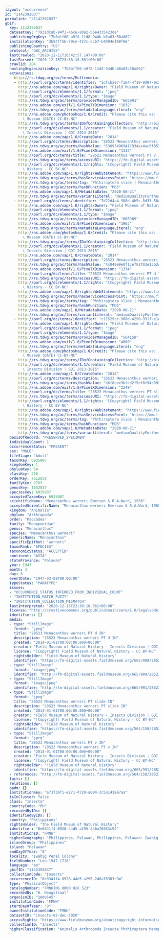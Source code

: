 ```yaml
---
layout: "occurrence"
id: "1142392037"
permalink: "/1142392037"
gbif:
  key: 1142392037
  datasetKey: "7931dcab-94f1-46ce-8092-56e4335423de"
  publishingOrgKey: "7b8aff00-a9f8-11d8-944b-b8a03c50a862"
  installationKey: "3b84ff5b-79ce-427c-acb7-b4004e160f66"
  publishingCountry: "US"
  protocol: "DWC_ARCHIVE"
  lastCrawled: "2020-12-11T16:42:57.147+00:00"
  lastParsed: "2020-12-15T23:38:18.561+00:00"
  crawlId: 204
  hostingOrganizationKey: "7b8aff00-a9f8-11d8-944b-b8a03c50a862"
  extensions:
    http://rs.tdwg.org/ac/terms/Multimedia:
    - http://purl.org/dc/terms/identifier: "1cfcba07-f164-4f10-9d97-0cab6d4a8f50"
      http://ns.adobe.com/xap/1.0/rights/Owner: "Field Museum of Natural History"
      http://purl.org/dc/elements/1.1/format: "jpeg"
      http://purl.org/dc/elements/1.1/type: "Image"
      http://rs.tdwg.org/ac/terms/providerManagedID: "665991"
      http://ns.adobe.com/exif/1.0/PixelYDimension: "1832"
      http://rs.tdwg.org/ac/terms/metadataLanguageLiteral: "eng"
      http://ns.adobe.com/photoshop/1.0/Credit: "Please cite this as: (c) The Field\
        \ Museum (DATE) CC-BY-NC"
      http://rs.tdwg.org/ac/terms/IDofContainingCollection: "http://biocol.org/urn:lsid:biocol.org:col:34795"
      http://purl.org/dc/elements/1.1/creator: "Field Museum of Natural History -\
        \ Insects Division | GDI 2013-2015"
      http://ns.adobe.com/xap/1.0/CreateDate: "2014"
      http://purl.org/dc/terms/description: "28523 Menacanthus werneri PT v IN"
      http://rs.tdwg.org/ac/terms/hashValue: "536954969417934ac4ac5f8536db00af"
      http://ns.adobe.com/exif/1.0/PixelXDimension: "1334"
      http://purl.org/dc/terms/title: "28523 Menacanthus werneri PT v IN"
      http://rs.tdwg.org/ac/terms/accessURI: "https://fm-digital-assets.fieldmuseum.org/665/991/28523_Menacanthus_werneri_PT_v_IN.jpg"
      http://purl.org/dc/elements/1.1/rights: "[Copyright] Field Museum of Natural\
        \ History - CC BY-NC"
      http://ns.adobe.com/xap/1.0/rights/WebStatement: "https://www.fieldmuseum.org/field-museum-natural-history-conditions-and-suggested-norms-use-collections"
      http://rs.tdwg.org/ac/terms/hasServiceAccessPoint: "https://mm.fieldmuseum.org/1cfcba07-f164-4f10-9d97-0cab6d4a8f50"
      http://rs.tdwg.org/ac/terms/tag: "Phthiraptera slide | Menacanthus"
      http://rs.tdwg.org/ac/terms/hashFunction: "MD5"
      http://ns.adobe.com/xap/1.0/MetadataDate: "2020-08-21"
      http://rs.tdwg.org/ac/terms/variantLiteral: "mediumQualityFurtherInformationURL"
    - http://purl.org/dc/terms/identifier: "7d22d4a4-988d-4b5c-8d33-50aeef525fcd"
      http://ns.adobe.com/xap/1.0/rights/Owner: "Field Museum of Natural History"
      http://purl.org/dc/elements/1.1/format: "jpeg"
      http://purl.org/dc/elements/1.1/type: "Image"
      http://rs.tdwg.org/ac/terms/providerManagedID: "665989"
      http://ns.adobe.com/exif/1.0/PixelYDimension: "1963"
      http://rs.tdwg.org/ac/terms/metadataLanguageLiteral: "eng"
      http://ns.adobe.com/photoshop/1.0/Credit: "Please cite this as: (c) The Field\
        \ Museum (DATE) CC-BY-NC"
      http://rs.tdwg.org/ac/terms/IDofContainingCollection: "http://biocol.org/urn:lsid:biocol.org:col:34795"
      http://purl.org/dc/elements/1.1/creator: "Field Museum of Natural History -\
        \ Insects Division | GDI 2013-2015"
      http://ns.adobe.com/xap/1.0/CreateDate: "2014"
      http://purl.org/dc/terms/description: "28523 Menacanthus werneri PT d IN"
      http://rs.tdwg.org/ac/terms/hashValue: "4c040e9e0f1cef92f03e13b2de3e634f"
      http://ns.adobe.com/exif/1.0/PixelXDimension: "1334"
      http://purl.org/dc/terms/title: "28523 Menacanthus werneri PT d IN"
      http://rs.tdwg.org/ac/terms/accessURI: "https://fm-digital-assets.fieldmuseum.org/665/989/28523_Menacanthus_werneri_PT_d_IN.jpg"
      http://purl.org/dc/elements/1.1/rights: "[Copyright] Field Museum of Natural\
        \ History - CC BY-NC"
      http://ns.adobe.com/xap/1.0/rights/WebStatement: "https://www.fieldmuseum.org/field-museum-natural-history-conditions-and-suggested-norms-use-collections"
      http://rs.tdwg.org/ac/terms/hasServiceAccessPoint: "https://mm.fieldmuseum.org/7d22d4a4-988d-4b5c-8d33-50aeef525fcd"
      http://rs.tdwg.org/ac/terms/tag: "Phthiraptera slide | Menacanthus"
      http://rs.tdwg.org/ac/terms/hashFunction: "MD5"
      http://ns.adobe.com/xap/1.0/MetadataDate: "2020-08-21"
      http://rs.tdwg.org/ac/terms/variantLiteral: "mediumQualityFurtherInformationURL"
    - http://purl.org/dc/terms/identifier: "c11529cc-968d-4290-931f-e1eae356c3c3"
      http://ns.adobe.com/xap/1.0/rights/Owner: "Field Museum of Natural History"
      http://purl.org/dc/elements/1.1/format: "jpeg"
      http://purl.org/dc/elements/1.1/type: "Image"
      http://rs.tdwg.org/ac/terms/providerManagedID: "564158"
      http://ns.adobe.com/exif/1.0/PixelYDimension: "4000"
      http://rs.tdwg.org/ac/terms/metadataLanguageLiteral: "eng"
      http://ns.adobe.com/photoshop/1.0/Credit: "Please cite this as: (c) The Field\
        \ Museum (DATE) CC-BY-NC"
      http://rs.tdwg.org/ac/terms/IDofContainingCollection: "http://biocol.org/urn:lsid:biocol.org:col:34795"
      http://purl.org/dc/elements/1.1/creator: "Field Museum of Natural History -\
        \ Insects Division | GDI 2013-2015"
      http://ns.adobe.com/xap/1.0/CreateDate: "2014"
      http://purl.org/dc/terms/description: "28523 Menacanthus werneri PT slide IN"
      http://rs.tdwg.org/ac/terms/hashValue: "b6f8eee3bfcd2f5ef8f94c3924be4a4e"
      http://ns.adobe.com/exif/1.0/PixelXDimension: "2248"
      http://purl.org/dc/terms/title: "28523 Menacanthus werneri PT slide IN"
      http://rs.tdwg.org/ac/terms/accessURI: "https://fm-digital-assets.fieldmuseum.org/564/158/28523_Menacanthus_werneri_PT_slide_IN.JPG"
      http://purl.org/dc/elements/1.1/rights: "[Copyright] Field Museum of Natural\
        \ History - CC BY-NC"
      http://ns.adobe.com/xap/1.0/rights/WebStatement: "https://www.fieldmuseum.org/field-museum-natural-history-conditions-and-suggested-norms-use-collections"
      http://rs.tdwg.org/ac/terms/hasServiceAccessPoint: "https://mm.fieldmuseum.org/c11529cc-968d-4290-931f-e1eae356c3c3"
      http://rs.tdwg.org/ac/terms/tag: "Phthiraptera slide | Menacanthus | Paratype"
      http://rs.tdwg.org/ac/terms/hashFunction: "MD5"
      http://ns.adobe.com/xap/1.0/MetadataDate: "2020-08-21"
      http://rs.tdwg.org/ac/terms/variantLiteral: "mediumQualityFurtherInformationURL"
  basisOfRecord: "PRESERVED_SPECIMEN"
  individualCount: 1
  occurrenceStatus: "PRESENT"
  sex: "MALE"
  lifeStage: "Adult"
  taxonKey: 6935007
  kingdomKey: 1
  phylumKey: 54
  classKey: 216
  orderKey: 7612838
  familyKey: 2783
  genusKey: 1032837
  speciesKey: 6935007
  acceptedTaxonKey: 6935007
  scientificName: "Menacanthus werneri Emerson & R.A.Ward, 1958"
  acceptedScientificName: "Menacanthus werneri Emerson & R.A.Ward, 1958"
  kingdom: "Animalia"
  phylum: "Arthropoda"
  order: "Psocodea"
  family: "Menoponidae"
  genus: "Menacanthus"
  species: "Menacanthus werneri"
  genericName: "Menacanthus"
  specificEpithet: "werneri"
  taxonRank: "SPECIES"
  taxonomicStatus: "ACCEPTED"
  continent: "ASIA"
  stateProvince: "Palawan"
  year: 1947
  month: 3
  day: 8
  eventDate: "1947-03-08T00:00:00"
  typeStatus: "PARATYPE"
  issues:
  - "OCCURRENCE_STATUS_INFERRED_FROM_INDIVIDUAL_COUNT"
  - "INSTITUTION_MATCH_FUZZY"
  - "INSTITUTION_COLLECTION_MISMATCH"
  lastInterpreted: "2020-12-15T23:38:18.561+00:00"
  license: "http://creativecommons.org/publicdomain/zero/1.0/legalcode"
  identifiers: []
  media:
  - type: "StillImage"
    format: "jpeg"
    title: "28523 Menacanthus werneri PT d IN"
    description: "28523 Menacanthus werneri PT d IN"
    created: "2014-01-01T00:00:00.000+00:00"
    creator: "Field Museum of Natural History - Insects Division | GDI 2013-2015"
    license: "[Copyright] Field Museum of Natural History - CC BY-NC"
    rightsHolder: "Field Museum of Natural History"
    identifier: "https://fm-digital-assets.fieldmuseum.org/665/989/28523_Menacanthus_werneri_PT_d_IN.jpg"
  - type: "StillImage"
    format: "image/jpeg"
    identifier: "http://fm-digital-assets.fieldmuseum.org/665/989/28523_Menacanthus_werneri_PT_d_IN.jpg"
  - type: "StillImage"
    format: "image/jpeg"
    identifier: "http://fm-digital-assets.fieldmuseum.org/665/991/28523_Menacanthus_werneri_PT_v_IN.jpg"
  - type: "StillImage"
    format: "jpeg"
    title: "28523 Menacanthus werneri PT slide IN"
    description: "28523 Menacanthus werneri PT slide IN"
    created: "2014-01-01T00:00:00.000+00:00"
    creator: "Field Museum of Natural History - Insects Division | GDI 2013-2015"
    license: "[Copyright] Field Museum of Natural History - CC BY-NC"
    rightsHolder: "Field Museum of Natural History"
    identifier: "https://fm-digital-assets.fieldmuseum.org/564/158/28523_Menacanthus_werneri_PT_slide_IN.JPG"
  - type: "StillImage"
    format: "jpeg"
    title: "28523 Menacanthus werneri PT v IN"
    description: "28523 Menacanthus werneri PT v IN"
    created: "2014-01-01T00:00:00.000+00:00"
    creator: "Field Museum of Natural History - Insects Division | GDI 2013-2015"
    license: "[Copyright] Field Museum of Natural History - CC BY-NC"
    rightsHolder: "Field Museum of Natural History"
    identifier: "https://fm-digital-assets.fieldmuseum.org/665/991/28523_Menacanthus_werneri_PT_v_IN.jpg"
  - references: "http://fm-digital-assets.fieldmuseum.org/564/158/28523_Menacanthus_werneri_PT_sli"
  facts: []
  relations: []
  gadm: {}
  institutionKey: "e71f36f1-e271-4720-a604-3c5a1418e7aa"
  isInCluster: false
  class: "Insecta"
  countryCode: "PH"
  recordedByIDs: []
  identifiedByIDs: []
  country: "Philippines"
  rightsHolder: "The Field Mueum of Natural History"
  identifier: "0e0341f4-8928-44d5-a295-246a76983c94"
  institutionID: "FMNH"
  higherGeography: "Philippines, Palawan, Philippines, Palawan: Iwahig Penal Colony"
  islandGroup: "Philippines"
  island: "Palawan"
  endDayOfYear: "8"
  locality: "Iwahig Penal Colony"
  fieldNumber: "Lou-1947-1718"
  language: "en"
  gbifID: "1142392037"
  collectionCode: "Insects"
  occurrenceID: "0e0341f4-8928-44d5-a295-246a76983c94"
  type: "PhysicalObject"
  catalogNumber: "FMNHINS 0000 028 523"
  recordedBy: "H. Hoogstraal"
  organismID: "2800545"
  institutionCode: "FMNH"
  startDayOfYear: "8"
  ownerInstitutionCode: "FMNH"
  datasetID: "insects-02-dec-2020"
  accessRights: "https://www.fieldmuseum.org/about/copyright-information"
  collectionID: "Insects"
  higherClassification: "Animalia Arthropoda Insecta Phthiraptera Menoponidae"
---
```

